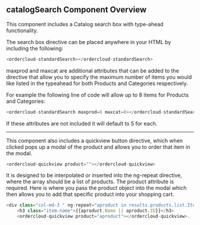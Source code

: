 ## catalogSearch Component Overview

This component includes a Catalog search box with type-ahead functionality.

The search box directive can be placed anywhere in your HTML by including the following:
```javascript
<ordercloud-standardSearch></ordercloud-standardSearch>
```

maxprod and maxcat are additional attributes that can be added to the directive that allow you
to specify the maximum number of items you would like listed in the typeahead for both Products
and Categories respectively.

For example the following line of code will allow up to 8 items for Products and Categories:

```javascript
<ordercloud-standardSearch maxprod=8 maxcat=8></ordercloud-standardSearch>
```

If these attributes are not included it will default to 5 for each.

---
This component also includes a quickview button directive, which when clicked pops up a modal of the product and allows you to order that item in the modal.
```javascript
<ordercloud-quickview product=""></ordercloud-quickview>
```

It is designed to be interpolated or inserted into the ng-repeat directive, where the array should be a list of products.
The product attribute is required. Here is where you pass the product object into the modal which then allows you to add that specific product into your shopping cart.


```javascript
<div class="col-md-3 " ng-repeat="aproduct in results.products.list.Items">
    <h3 class="item-name">{{aproduct.Name || aproduct.ID}}</h3>
    <ordercloud-quickview product="aproduct"></ordercloud-quickview>. 
```
